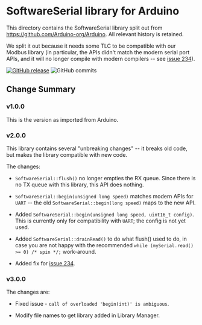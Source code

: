 # SoftwareSerial library for Arduino

This directory contains the SoftwareSerial library split out from https://github.com/Arduino-org/Arduino. All relevant history is retained.

We split it out because it needs some TLC to be compatible with our Modbus library (in particular, the APIs didn't match the modern serial port APIs, and it will no longer compile with modern compilers -- see [issue 234](https://github.com/arduino/ArduinoCore-samd/issues/234)).

[![GitHub release](https://img.shields.io/github/release/mcci-catena/SoftwareSerial/all.svg)](https://github.com/mcci-catena/SoftwareSerial/releases/latest) ![GitHub commits](https://img.shields.io/github/commits-since/mcci-catena/SoftwareSerial/latest.svg)

## Change Summary

### v1.0.0

This is the version as imported from Arduino.

### v2.0.0

This library contains several "unbreaking changes" -- it breaks old code, but makes the library compatible with new code.

The changes:

- `SoftwareSerial::flush()` no longer empties the RX queue. Since there is no TX queue with this library, this API does nothing.

- `SoftwareSerial::begin(unsigned long speed)` matches modern APIs for `UART` -- the old `SoftwareSerial::begin(long speed)` maps to the new API.

- Added `SoftwareSerial::begin(unsigned long speed, uint16_t config)`. This is currently only for compatibility with `UART`; the config is not yet used.

- Added `SoftwareSerial::drainRead()` to do what flush() used to do, in case you are not happy with the recommended `while (mySerial.read() >= 0) /* spin */;` work-around.

- Added fix for [issue 234](https://github.com/arduino/ArduinoCore-samd/issues/234).

### v3.0.0

The changes are:

- Fixed issue - ```call of overloaded 'begin(int)' is ambiguous```.

- Modify file names to get library added in Library Manager.